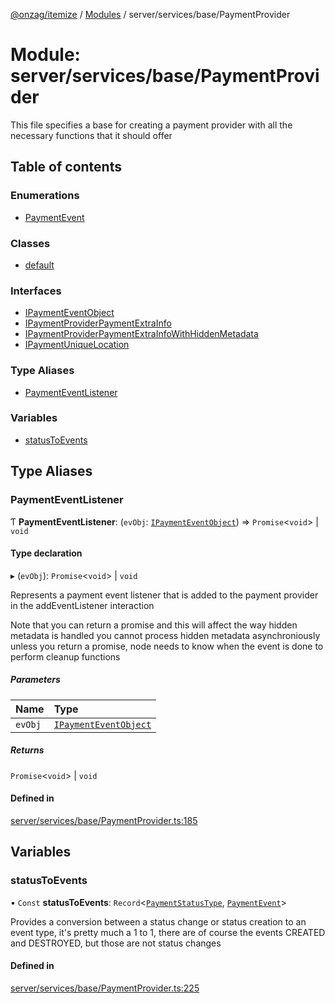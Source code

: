 [@onzag/itemize](../README.md) / [Modules](../modules.md) / server/services/base/PaymentProvider

# Module: server/services/base/PaymentProvider

This file specifies a base for creating a payment provider
with all the necessary functions that it should offer

## Table of contents

### Enumerations

- [PaymentEvent](../enums/server_services_base_PaymentProvider.PaymentEvent.md)

### Classes

- [default](../classes/server_services_base_PaymentProvider.default.md)

### Interfaces

- [IPaymentEventObject](../interfaces/server_services_base_PaymentProvider.IPaymentEventObject.md)
- [IPaymentProviderPaymentExtraInfo](../interfaces/server_services_base_PaymentProvider.IPaymentProviderPaymentExtraInfo.md)
- [IPaymentProviderPaymentExtraInfoWithHiddenMetadata](../interfaces/server_services_base_PaymentProvider.IPaymentProviderPaymentExtraInfoWithHiddenMetadata.md)
- [IPaymentUniqueLocation](../interfaces/server_services_base_PaymentProvider.IPaymentUniqueLocation.md)

### Type Aliases

- [PaymentEventListener](server_services_base_PaymentProvider.md#paymenteventlistener)

### Variables

- [statusToEvents](server_services_base_PaymentProvider.md#statustoevents)

## Type Aliases

### PaymentEventListener

Ƭ **PaymentEventListener**: (`evObj`: [`IPaymentEventObject`](../interfaces/server_services_base_PaymentProvider.IPaymentEventObject.md)) => `Promise`\<`void`\> \| `void`

#### Type declaration

▸ (`evObj`): `Promise`\<`void`\> \| `void`

Represents a payment event listener that is added to the payment provider
in the addEventListener interaction

Note that you can return a promise and this will affect the way hidden metadata is handled
you cannot process hidden metadata asynchroniously unless you return a promise, node
needs to know when the event is done to perform cleanup functions

##### Parameters

| Name | Type |
| :------ | :------ |
| `evObj` | [`IPaymentEventObject`](../interfaces/server_services_base_PaymentProvider.IPaymentEventObject.md) |

##### Returns

`Promise`\<`void`\> \| `void`

#### Defined in

[server/services/base/PaymentProvider.ts:185](https://github.com/onzag/itemize/blob/73e0c39e/server/services/base/PaymentProvider.ts#L185)

## Variables

### statusToEvents

• `Const` **statusToEvents**: `Record`\<[`PaymentStatusType`](../enums/base_Root_Module_ItemDefinition_PropertyDefinition_types_payment.PaymentStatusType.md), [`PaymentEvent`](../enums/server_services_base_PaymentProvider.PaymentEvent.md)\>

Provides a conversion between a status change or status creation
to an event type, it's pretty much a 1 to 1, there are of course
the events CREATED and DESTROYED, but those are not status changes

#### Defined in

[server/services/base/PaymentProvider.ts:225](https://github.com/onzag/itemize/blob/73e0c39e/server/services/base/PaymentProvider.ts#L225)
